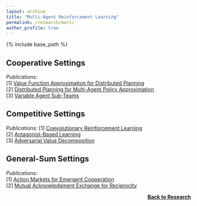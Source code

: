 ```yaml
---
layout: archive
title: "Multi-Agent Reinforcement Learning"
permalink: /research/marl/
author_profile: true
---
```


{% include base_path %}

## Cooperative Settings

*Publications:*  
[1] [Value Function Approximation for Distributed Planning](https://ifaamas.org/Proceedings/aamas2018/pdfs/p730.pdf)  
[2] [Distributed Planning for Multi-Agent Policy Approximation](https://arxiv.org/pdf/1901.08761.pdf)  
[3] [Variable Agent Sub-Teams](https://openreview.net/forum?id=hyJKKIhfxxT)  

## Competitive Settings

*Publications:*
[1] [Coevolutionary Reinforcement Learning](http://thomyphan.github.io/files/2019-gecco.pdf)  
[2] [Antagonist-Based Learning](https://ifaamas.org/Proceedings/aamas2020/pdfs/p1055.pdf)  
[3] [Adversarial Value Decomposition](https://ojs.aaai.org/index.php/AAAI/article/view/17348)  

## General-Sum Settings

*Publications:*  
[1] [Action Markets for Emergent Cooperation](https://link.springer.com/chapter/10.1007/978-3-030-01421-6_24)  
[2] [Mutual Acknowledgment Exchange for Reciprocity](https://www.ifaamas.org/Proceedings/aamas2022/pdfs/p1047.pdf)  

<div style="float: right;">
    <a href="https://thomyphan.github.io/research/"><strong>Back to Research</strong></a>
</div>